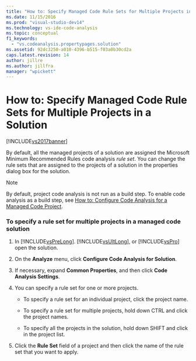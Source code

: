 ```yaml
---
title: "How to: Specify Managed Code Rule Sets for Multiple Projects in a Solution | Microsoft Docs"
ms.date: 11/15/2016
ms.prod: "visual-studio-dev14"
ms.technology: vs-ide-code-analysis
ms.topic: conceptual
f1_keywords:
  - "vs.codeanalysis.propertypages.solution"
ms.assetid: 92dc3250-a010-4396-b515-f03a0b30cd2a
caps.latest.revision: 14
author: jillre
ms.author: jillfra
manager: "wpickett"
---
```

# How to: Specify Managed Code Rule Sets for Multiple Projects in a Solution
[!INCLUDE[vs2017banner](../includes/vs2017banner.md)]

By default, all the managed projects of a solution are assigned the Microsoft Minimum Recommended Rules code analysis *rule set*. You can change the rule sets that are assigned to the projects of a solution in the properties dialog box for the solution.

> [!NOTE]
> By default, project code analysis is not run as a build step. To enable code analysis as a build step, see [How to: Configure Code Analysis for a Managed Code Project](../code-quality/how-to-configure-code-analysis-for-a-managed-code-project.md).

### To specify a rule set for multiple projects in a managed code  solution

1. In [!INCLUDE[vsPreLong](../includes/vsprelong-md.md)]. [!INCLUDE[vsUltLong](../includes/vsultlong-md.md)], or [!INCLUDE[vsPro](../includes/vspro-md.md)] open the solution.

2. On the **Analyze** menu, click **Configure Code Analysis for Solution**.

3. If necessary, expand **Common Properties**, and then click **Code Analysis Settings**.

4. You can specify a rule set for one or more projects.

    - To specify a rule set for an individual project, click the project name.

    - To specify a rule set for multiple projects, hold down CTRL and click the project names.

    - To specify all the projects in the solution, hold down SHIFT and click in the project list.

5. Click the **Rule Set** field of a project and then click the name of the rule set that you want to apply.
